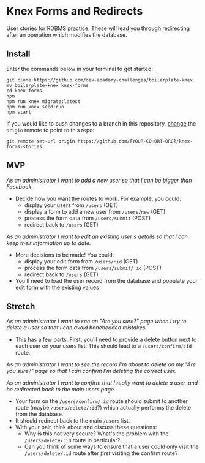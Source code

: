 # Knex Forms and Redirects

User stories for RDBMS practice. These will lead you through redirecting after an operation which modifies the database.


## Install

Enter the commands below in your terminal to get started:

```shell
git clone https://github.com/dev-academy-challenges/boilerplate-knex
mv boilerplate-knex knex-forms
cd knex-forms
npm
npm run knex migrate:latest
npm run knex seed:run
npm start
```

If you would like to push changes to a branch in this repository, [change](https://help.github.com/articles/changing-a-remote-s-url/) the `origin` remote to point to this repo:

```shell
git remote set-url origin https://github.com/[YOUR-COHORT-ORG]/knex-forms-stories
```


## MVP

_As an administrator I want to add a new user so that I can be bigger than Facebook._
 - Decide how you want the routes to work. For example, you could:
   - display your users from `/users` (GET)
   - display a form to add a new user from `/users/new` (GET)
   - process the form data from `/users/submit` (POST)
   - redirect back to `/users` (GET)

_As an administrator I want to edit an existing user's details so that I can keep their information up to date._
 - More decisions to be made! You could:
   - display your edit form from `/users/:id` (GET)
   - process the form data from `/users/submit/:id` (POST)
   - redirect back to `/users` (GET)
 - You'll need to load the user record from the database and populate your edit form with the existing values


## Stretch

_As an administrator I want to see an "Are you sure?" page when I try to delete a user so that I can avoid boneheaded mistakes._
 - This has a few parts. First, you'll need to provide a delete button next to each user on your users list. This should lead to a `/users/confirm/:id` route. 

_As an administrator I want to see the record I'm about to delete on my "Are you sure?" page so that I can confirm I'm deleting the correct user._

_As an administrator I want to confirm that I really want to delete a user, and be redirected back to the main users page._
 - Your form on the `/users/confirm/:id` route should submit to another route (maybe `/users/delete/:id`?) which actually performs the delete from the database.
 - It should redirect back to the main `/users` list.
 - With your pair, think about and discuss these questions:
   - Why is this not very secure? What's the problem with the `/users/delete/:id` route in particular?
   - Can you think of some ways to ensure that a user could only visit the `/users/delete/:id` route after _first_ visiting the confirm route?
